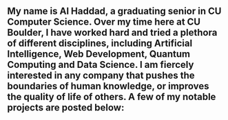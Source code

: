 ## My name is Al Haddad, a graduating senior in CU Computer Science. Over my time here at CU Boulder, I have worked hard and tried a plethora of different disciplines, including Artificial Intelligence, Web Development, Quantum Computing and Data Science. I am fiercely interested in any company that pushes the boundaries of human knowledge, or improves the quality of life of others. A few of my notable projects are posted below:
